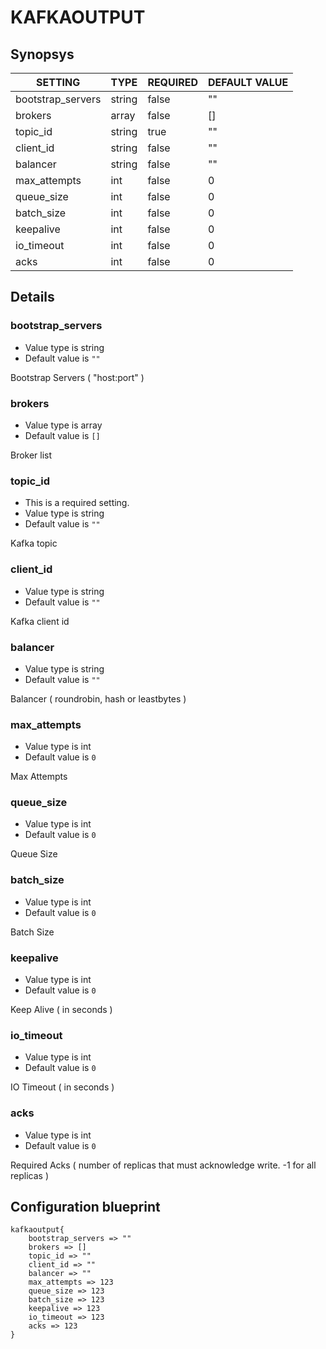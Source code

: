 # KAFKAOUTPUT


## Synopsys


|      SETTING      |  TYPE  | REQUIRED | DEFAULT VALUE |
|-------------------|--------|----------|---------------|
| bootstrap_servers | string | false    | ""            |
| brokers           | array  | false    | []            |
| topic_id          | string | true     | ""            |
| client_id         | string | false    | ""            |
| balancer          | string | false    | ""            |
| max_attempts      | int    | false    |             0 |
| queue_size        | int    | false    |             0 |
| batch_size        | int    | false    |             0 |
| keepalive         | int    | false    |             0 |
| io_timeout        | int    | false    |             0 |
| acks              | int    | false    |             0 |


## Details

### bootstrap_servers
* Value type is string
* Default value is `""`

Bootstrap Servers ( "host:port" )

### brokers
* Value type is array
* Default value is `[]`

Broker list

### topic_id
* This is a required setting.
* Value type is string
* Default value is `""`

Kafka topic

### client_id
* Value type is string
* Default value is `""`

Kafka client id

### balancer
* Value type is string
* Default value is `""`

Balancer ( roundrobin, hash or leastbytes )

### max_attempts
* Value type is int
* Default value is `0`

Max Attempts

### queue_size
* Value type is int
* Default value is `0`

Queue Size

### batch_size
* Value type is int
* Default value is `0`

Batch Size

### keepalive
* Value type is int
* Default value is `0`

Keep Alive ( in seconds )

### io_timeout
* Value type is int
* Default value is `0`

IO Timeout ( in seconds )

### acks
* Value type is int
* Default value is `0`

Required Acks ( number of replicas that must acknowledge write. -1 for all replicas )



## Configuration blueprint

```
kafkaoutput{
	bootstrap_servers => ""
	brokers => []
	topic_id => ""
	client_id => ""
	balancer => ""
	max_attempts => 123
	queue_size => 123
	batch_size => 123
	keepalive => 123
	io_timeout => 123
	acks => 123
}
```
